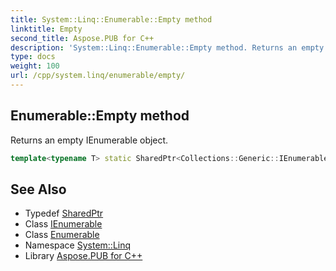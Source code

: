 ```yaml
---
title: System::Linq::Enumerable::Empty method
linktitle: Empty
second_title: Aspose.PUB for C++
description: 'System::Linq::Enumerable::Empty method. Returns an empty IEnumerable object in C++.'
type: docs
weight: 100
url: /cpp/system.linq/enumerable/empty/
---
```

## Enumerable::Empty method


Returns an empty IEnumerable object.

```cpp
template<typename T> static SharedPtr<Collections::Generic::IEnumerable<T>> System::Linq::Enumerable::Empty()
```

## See Also

* Typedef [SharedPtr](../../../system/sharedptr/)
* Class [IEnumerable](../../../system.collections.generic/ienumerable/)
* Class [Enumerable](../)
* Namespace [System::Linq](../../)
* Library [Aspose.PUB for C++](../../../)
